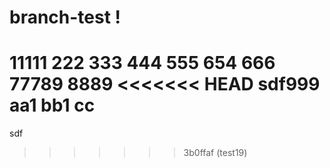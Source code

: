 # branch-test !
11111
222
333
444
555
654
666
77789
8889
<<<<<<< HEAD
sdf999
aa1
bb1
cc
=======
sdf
>>>>>>> 3b0ffaf (test19)
